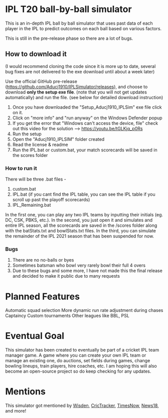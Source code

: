 # IPL T20 ball-by-ball simulator

This is an in-depth IPL ball by ball simulator that uses past data of each player in the IPL to predict outcomes on each ball based on various factors.

This is still in the pre-release phase so there are a lot of bugs.

## How to download it
(I would recommend cloning the code since it is more up to date, several bug fixes are not delivered to the exe download until about a week later)

Use the official GitHub pre-release (https://github.com/Aducj1910/IPLSimulator/releases), and choose to download **only the setup exe file**. (note that you will not get updates automatically) and run the file. (see below for detailed download instruction)

1. Once you have downloaded the "Setup_Aducj1910_IPLSim" exe file click on it.
2. Click on "more info" and "run anyway" on the Windows Defender popup
3. If you get the error that "Windows can't access the device, file" check out this video for the solution --> https://youtu.be/tGLKjq_p0Rs
4. Run the setup
5. Open the "Aducj1910_IPLSIM" folder created
7. Read the license & readme
8. Run the IPL.bat or custom.bat, your match scorecards will be saved in the scores folder 

### How to run it
There will be three .bat files - 
1. custom.bat
2. IPL.bat (if you cant find the IPL table, you can see the IPL table if you scroll up past the playoff scorecards)
3. IPL_Remaining.bat

In the first one, you can play any two IPL teams by inputting their initials (eg. DC, CSK, PBKS, etc.).
In the second, you just open it and simulates and entire IPL season, all the scorecards are saved in the /scores folder along with the batStats.txt and bowlStats.txt files.
In the third, you can simulate the remainder of the IPL 2021 season that has been suspended for now.

### Bugs
1. There are no no-balls or byes
2. Sometimes batsman who bowl very rarely bowl their full 4 overs
3. Due to these bugs and some more, I have not made this the final release and decided to make it public due to many requests

# Planned Features
Automatic squad selection
More dynamic run rate adjustment during chases
Captaincy
Custom tournaments
Other leagues like BBL, PSL

# Eventual Goal
This simulator has been created to eventually be part of a cricket IPL team manager game. A game where you can create your own IPL team or manage an existing one, do auctions, set fields during games, change bowling lineups, train players, hire coaches, etc. I am hoping this will also become an open-source project so do keep checking for any updates.

# Mentions
This simulator got mentioned by [Wisden](https://wisden.com/stories/global-t20-leagues/indian-premier-league-2021/rcb-finally-win-the-ipl-reddit-user-writes-python-script-to-simulate-remainder-of-2021-season), [CricTracker](https://www.crictracker.com/rcb-to-win-ipl-2021-a-reddit-user-simulates-the-remaining-season-through-a-python-script/), [TimesNow](https://www.timesnownews.com/sports/cricket/ipl/article/virat-kohli-to-lift-ipl-2021-title-with-rcb-suggests-python-programmed-simulation-of-remaining-season/756937), [News18](https://www.news18.com/cricketnext/news/rcb-wins-ipl-2021-this-reddit-user-has-the-answer-3734942.html), and more!
